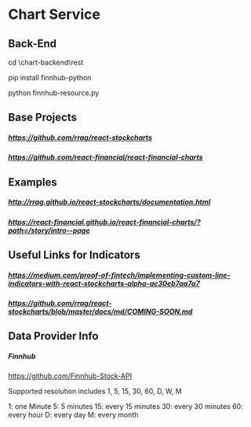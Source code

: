# Chart Service

## Back-End
cd \chart-backend\rest

pip install finnhub-python

python finnhub-resource.py

## Base Projects
##### https://github.com/rrag/react-stockcharts
##### https://github.com/react-financial/react-financial-charts
## Examples
##### http://rrag.github.io/react-stockcharts/documentation.html
##### https://react-financial.github.io/react-financial-charts/?path=/story/intro--page

## Useful Links for Indicators
##### https://medium.com/proof-of-fintech/implementing-custom-line-indicators-with-react-stockcharts-alpha-ac30eb7aa7a7
##### https://github.com/rrag/react-stockcharts/blob/master/docs/md/COMING-SOON.md

## Data Provider Info
##### Finnhub 
https://github.com/Finnhub-Stock-API 

Supported resolution includes 1, 5, 15, 30, 60, D, W, M 

1: one Minute
5: 5 minutes
15: every 15 minutes
30: every 30 minutes
60: every hour
D: every day
M: every month

